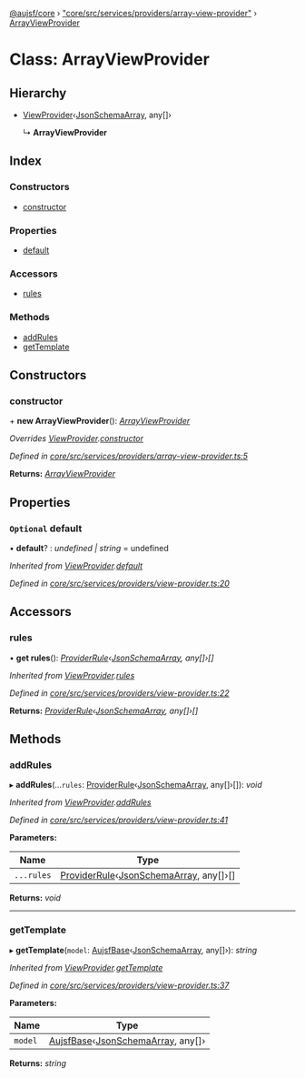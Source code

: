 [@aujsf/core](../README.md) › ["core/src/services/providers/array-view-provider"](../modules/_core_src_services_providers_array_view_provider_.md) › [ArrayViewProvider](_core_src_services_providers_array_view_provider_.arrayviewprovider.md)

# Class: ArrayViewProvider

## Hierarchy

* [ViewProvider](_core_src_services_providers_view_provider_.viewprovider.md)‹[JsonSchemaArray](../interfaces/_core_src_models_json_schema_.jsonschemaarray.md), any[]›

  ↳ **ArrayViewProvider**

## Index

### Constructors

* [constructor](_core_src_services_providers_array_view_provider_.arrayviewprovider.md#constructor)

### Properties

* [default](_core_src_services_providers_array_view_provider_.arrayviewprovider.md#optional-default)

### Accessors

* [rules](_core_src_services_providers_array_view_provider_.arrayviewprovider.md#rules)

### Methods

* [addRules](_core_src_services_providers_array_view_provider_.arrayviewprovider.md#addrules)
* [getTemplate](_core_src_services_providers_array_view_provider_.arrayviewprovider.md#gettemplate)

## Constructors

###  constructor

\+ **new ArrayViewProvider**(): *[ArrayViewProvider](_core_src_services_providers_array_view_provider_.arrayviewprovider.md)*

*Overrides [ViewProvider](_core_src_services_providers_view_provider_.viewprovider.md).[constructor](_core_src_services_providers_view_provider_.viewprovider.md#protected-constructor)*

*Defined in [core/src/services/providers/array-view-provider.ts:5](https://github.com/jbockle/au-jsonschema-form/blob/ffdfbe8/packages/core/src/services/providers/array-view-provider.ts#L5)*

**Returns:** *[ArrayViewProvider](_core_src_services_providers_array_view_provider_.arrayviewprovider.md)*

## Properties

### `Optional` default

• **default**? : *undefined | string* = undefined

*Inherited from [ViewProvider](_core_src_services_providers_view_provider_.viewprovider.md).[default](_core_src_services_providers_view_provider_.viewprovider.md#optional-default)*

*Defined in [core/src/services/providers/view-provider.ts:20](https://github.com/jbockle/au-jsonschema-form/blob/ffdfbe8/packages/core/src/services/providers/view-provider.ts#L20)*

## Accessors

###  rules

• **get rules**(): *[ProviderRule](../interfaces/_core_src_services_providers_view_provider_.providerrule.md)‹[JsonSchemaArray](../interfaces/_core_src_models_json_schema_.jsonschemaarray.md), any[]›[]*

*Inherited from [ViewProvider](_core_src_services_providers_view_provider_.viewprovider.md).[rules](_core_src_services_providers_view_provider_.viewprovider.md#rules)*

*Defined in [core/src/services/providers/view-provider.ts:22](https://github.com/jbockle/au-jsonschema-form/blob/ffdfbe8/packages/core/src/services/providers/view-provider.ts#L22)*

**Returns:** *[ProviderRule](../interfaces/_core_src_services_providers_view_provider_.providerrule.md)‹[JsonSchemaArray](../interfaces/_core_src_models_json_schema_.jsonschemaarray.md), any[]›[]*

## Methods

###  addRules

▸ **addRules**(...`rules`: [ProviderRule](../interfaces/_core_src_services_providers_view_provider_.providerrule.md)‹[JsonSchemaArray](../interfaces/_core_src_models_json_schema_.jsonschemaarray.md), any[]›[]): *void*

*Inherited from [ViewProvider](_core_src_services_providers_view_provider_.viewprovider.md).[addRules](_core_src_services_providers_view_provider_.viewprovider.md#addrules)*

*Defined in [core/src/services/providers/view-provider.ts:41](https://github.com/jbockle/au-jsonschema-form/blob/ffdfbe8/packages/core/src/services/providers/view-provider.ts#L41)*

**Parameters:**

Name | Type |
------ | ------ |
`...rules` | [ProviderRule](../interfaces/_core_src_services_providers_view_provider_.providerrule.md)‹[JsonSchemaArray](../interfaces/_core_src_models_json_schema_.jsonschemaarray.md), any[]›[] |

**Returns:** *void*

___

###  getTemplate

▸ **getTemplate**(`model`: [AujsfBase](_core_src_elements_aujsf_base_.aujsfbase.md)‹[JsonSchemaArray](../interfaces/_core_src_models_json_schema_.jsonschemaarray.md), any[]›): *string*

*Inherited from [ViewProvider](_core_src_services_providers_view_provider_.viewprovider.md).[getTemplate](_core_src_services_providers_view_provider_.viewprovider.md#gettemplate)*

*Defined in [core/src/services/providers/view-provider.ts:37](https://github.com/jbockle/au-jsonschema-form/blob/ffdfbe8/packages/core/src/services/providers/view-provider.ts#L37)*

**Parameters:**

Name | Type |
------ | ------ |
`model` | [AujsfBase](_core_src_elements_aujsf_base_.aujsfbase.md)‹[JsonSchemaArray](../interfaces/_core_src_models_json_schema_.jsonschemaarray.md), any[]› |

**Returns:** *string*
